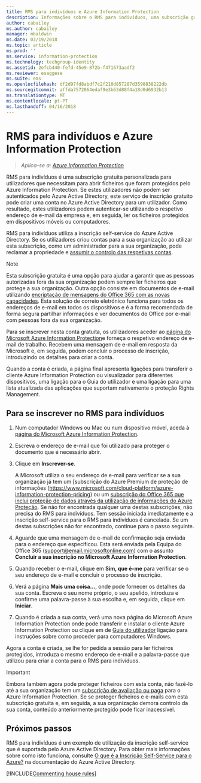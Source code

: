 ```yaml
---
title: RMS para indivíduos e Azure Information Protection
description: Informações sobre o RMS para indivíduos, uma subscrição gratuita personalizada para os utilizadores que foram enviados ficheiros protegidos, mas estes utilizadores não podem ser autenticados porque o respetivo departamento de TI não gere uma conta para os mesmos no Azure.
author: cabailey
ms.author: cabailey
manager: mbaldwin
ms.date: 03/19/2018
ms.topic: article
ms.prod: ''
ms.service: information-protection
ms.technology: techgroup-identity
ms.assetid: 2efcb440-fefd-45e9-872b-f471573aadf2
ms.reviewer: esaggese
ms.suite: ems
ms.openlocfilehash: df2d97fd8abdf7c2f210d857287d3590838222db
ms.sourcegitcommit: affda7572064edaf9e3b63d88f4a18d0d6932b13
ms.translationtype: MT
ms.contentlocale: pt-PT
ms.lasthandoff: 04/16/2018
---
```

# <a name="rms-for-individuals-and-azure-information-protection"></a>RMS para indivíduos e Azure Information Protection

>*Aplica-se a: [Azure Information Protection](https://azure.microsoft.com/pricing/details/information-protection)*

RMS para indivíduos é uma subscrição gratuita personalizada para utilizadores que necessitam para abrir ficheiros que foram protegidos pelo Azure Information Protection. Se estes utilizadores não podem ser autenticados pelo Azure Active Directory, este serviço de inscrição gratuito pode criar uma conta no Azure Active Directory para um utilizador. Como resultado, estes utilizadores podem autenticar-se utilizando o respetivo endereço de e-mail da empresa e, em seguida, ler os ficheiros protegidos em dispositivos móveis ou computadores.

RMS para indivíduos utiliza a inscrição self-service do Azure Active Directory. Se os utilizadores criou contas para a sua organização ao utilizar esta subscrição, como um administrador para a sua organização, pode reclamar a propriedade e [assumir o controlo das respetivas contas](/active-directory/domains-admin-takeover#external-admin-takeover). 


> [!NOTE]
> Esta subscrição gratuita é uma opção para ajudar a garantir que as pessoas autorizadas fora da sua organização podem sempre ler ficheiros que protege a sua organização. Outra opção consiste em documentos de e-mail utilizando [encriptação de mensagens do Office 365 com as novas capacidades](https://support.office.com/article/7ff0c040-b25c-4378-9904-b1b50210d00e). Esta solução de correio eletrónico funciona para todos os endereços de e-mail em todos os dispositivos e é a forma recomendada de forma segura partilhar informações e ver documentos do Office por e-mail com pessoas fora da sua organização. 

Para se inscrever nesta conta gratuita, os utilizadores aceder ao [página do Microsoft Azure Information Protection](https://aka.ms/rms-signup)e forneça o respetivo endereço de e-mail de trabalho. Recebem uma mensagem de e-mail em resposta da Microsoft e, em seguida, podem concluir o processo de inscrição, introduzindo os detalhes para criar a conta. 

Quando a conta é criada, a página final apresenta ligações para transferir o cliente Azure Information Protection ou visualizador para diferentes dispositivos, uma ligação para o Guia do utilizador e uma ligação para uma lista atualizada das aplicações que suportam nativamente o proteção Rights Management. 

## <a name="to-sign-up-for-rms-for-individuals"></a>Para se inscrever no RMS para indivíduos

1. Num computador Windows ou Mac ou num dispositivo móvel, aceda à [página do Microsoft Azure Information Protection](https://aka.ms/rms-signup).

2. Escreva o endereço de e-mail que foi utilizado para proteger o documento que é necessário abrir.

3. Clique em **Inscrever-se**.

    A Microsoft utiliza o seu endereço de e-mail para verificar se a sua organização já tem um [subscrição do Azure Premium de proteção de informações (https://www.microsoft.com/cloud-platform/azure-information-protection-pricing) ou um [subscrição do Office 365 que inclui proteção de dados através da utilização de informações do Azure Proteção](http://download.microsoft.com/download/E/C/F/ECF42E71-4EC0-48FF-AA00-577AC14D5B5C/Azure_Information_Protection_licensing_datasheet_EN-US.pdf). Se não for encontrada qualquer uma destas subscrições, não precisa do RMS para indivíduos. Tem sessão iniciada imediatamente e a inscrição self-service para o RMS para indivíduos é cancelada. Se um destas subscrições não for encontrado, continue para o passo seguinte.

4. Aguarde que uma mensagem de e-mail de confirmação seja enviada para o endereço que especificou. Esta será enviada pela Equipa do Office 365 (support@email.microsoftonline.com) com o assunto **Concluir a sua inscrição no Microsoft Azure Information Protection**.

5. Quando receber o e-mail, clique em **Sim, que é-me** para verificar se o seu endereço de e-mail e concluir o processo de inscrição.

6. Verá a página **Mais uma coisa...**, onde pode fornecer os detalhes da sua conta. Escreva o seu nome próprio, o seu apelido, introduza e confirme uma palavra-passe à sua escolha e, em seguida, clique em **Iniciar**.

7. Quando é criada a sua conta, verá uma nova página do Microsoft Azure Information Protection onde pode transferir e instalar o cliente Azure Information Protection ou clique em de [Guia do utilizador](../rms-client/client-user-guide.md) ligação para instruções sobre como proceder para computadores Windows.

Agora a conta é criada, se lhe for pedida a sessão para ler ficheiros protegidos, introduza o mesmo endereço de e-mail e a palavra-passe que utilizou para criar a conta para o RMS para indivíduos.

> [!IMPORTANT]
> Embora também agora pode proteger ficheiros com esta conta, não fazê-lo até a sua organização tem um [subscrição de avaliação ou paga](https://azure.microsoft.com/pricing/details/information-protection/) para o Azure Information Protection. Se se proteger ficheiros e e-mails com esta subscrição gratuita e, em seguida, a sua organização demora controlo da sua conta, conteúdo anteriormente protegido pode ficar inacessível.


## <a name="next-steps"></a>Próximos passos
RMS para indivíduos é um exemplo de utilização da inscrição self-service que é suportada pelo Azure Active Directory. Para obter mais informações sobre como isto funciona, consulte [O que é a Inscrição Self-Service para o Azure?](/active-directory/active-directory-self-service-signup) na documentação do Azure Active Directory.

[!INCLUDE[Commenting house rules](../includes/houserules.md)]
